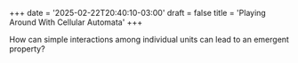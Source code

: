 +++
date = '2025-02-22T20:40:10-03:00'
draft = false
title = 'Playing Around With Cellular Automata'
+++

How can simple interactions among individual units can lead to an emergent property?
